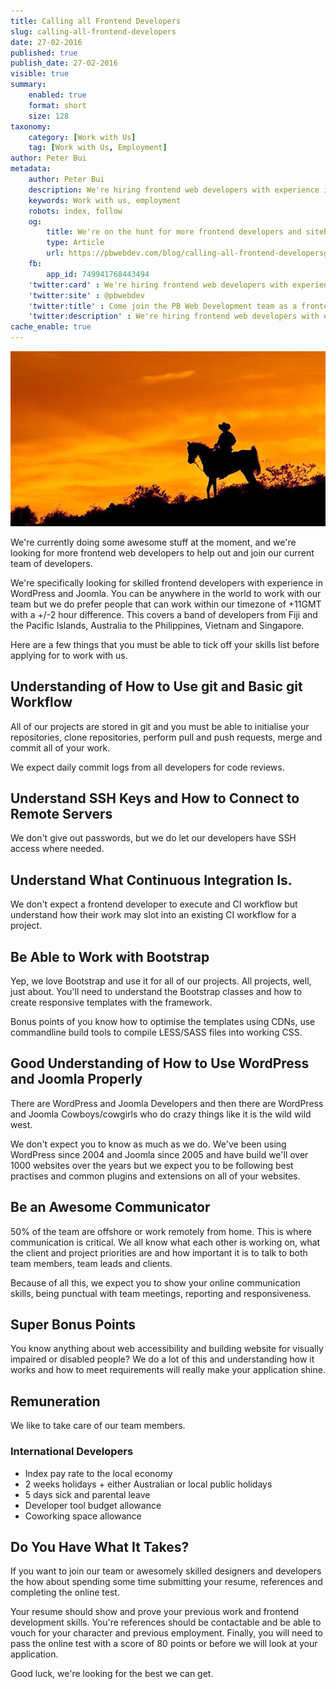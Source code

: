 ```yaml
---
title: Calling all Frontend Developers
slug: calling-all-frontend-developers
date: 27-02-2016
published: true
publish_date: 27-02-2016
visible: true
summary:
    enabled: true
    format: short
    size: 128
taxonomy:
    category: [Work with Us]
    tag: [Work with Us, Employment]
author: Peter Bui
metadata:
    author: Peter Bui
    description: We're hiring frontend web developers with experience in WordPress and Joomla.
    keywords: Work with us, employment
    robots: index, follow
    og:
        title: We're on the hunt for more frontend developers and sitebuilders
        type: Article
        url: https://pbwebdev.com/blog/calling-all-frontend-developersg
    fb:
        app_id: 749941768443494
    'twitter:card' : We're hiring frontend web developers with experience in WordPress and Joomla.
    'twitter:site' : @pbwebdev
    'twitter:title' : Come join the PB Web Development team as a frontend developer
    'twitter:description' : We're hiring frontend web developers with experience in WordPress and Joomla.
cache_enable: true
---
```

![Are you a wild west coyboy/cowgirl coder?](wild-west-frontend-developers.jpg)

We're currently doing some awesome stuff at the moment, and we're looking for more frontend web developers to help out and join our current team of developers.

We're specifically looking for skilled frontend developers with experience in WordPress and Joomla. You can be anywhere in the world to work with our team but we do prefer people that can work within our timezone of +11GMT with a +/-2 hour difference. This covers a band of developers from Fiji and the Pacific Islands, Australia to the Philippines, Vietnam and Singapore.  

Here are a few things that you must be able to tick off your skills list before applying for to work with us.

## Understanding of How to Use git and Basic git Workflow

All of our projects are stored in git and you must be able to initialise your repositories, clone repositories, perform pull and push requests, merge and commit all of your work.

We expect daily commit logs from all developers for code reviews.

## Understand SSH Keys and How to Connect to Remote Servers

We don't give out passwords, but we do let our developers have SSH access where needed.

## Understand What Continuous Integration Is.

We don't expect a frontend developer to execute and CI workflow but understand how their work may slot into an existing CI workflow for a project.

## Be Able to Work with Bootstrap

Yep, we love Bootstrap and use it for all of our projects. All projects, well, just about. You'll need to understand the Bootstrap classes and how to create responsive templates with the framework.

Bonus points of you know how to optimise the templates using CDNs, use commandline build tools to compile LESS/SASS files into working CSS.

## Good Understanding of How to Use WordPress and Joomla Properly

There are WordPress and Joomla Developers and then there are WordPress and Joomla Cowboys/cowgirls who do crazy things like it is the wild wild west.

We don't expect you to know as much as we do. We've been using WordPress since 2004 and Joomla since 2005 and have build we'll over 1000 websites over the years but we expect you to be following best practises and common plugins and extensions on all of your websites.

## Be an Awesome Communicator

50% of the team are offshore or work remotely from home. This is where communication is critical. We all know what each other is working on, what the client and project priorities are and how important it is to talk to both team members, team leads and clients.

Because of all this, we expect you to show your online communication skills, being punctual with team meetings, reporting and responsiveness.
  
## Super Bonus Points
  
  You know anything about web accessibility and building website for visually impaired or disabled people? We do a lot of this and understanding how it works and how to meet requirements will really make your application shine.
  
## Remuneration
   
   We like to take care of our team members. 
   
   ### International Developers
   
   * Index pay rate to the local economy
   * 2 weeks holidays + either Australian or local public holidays
   * 5 days sick and parental leave
   * Developer tool budget allowance
   * Coworking space allowance
  
## Do You Have What It Takes?

If you want to join our team or awesomely skilled designers and developers the how about spending some time submitting your resume, references and completing the online test.

Your resume should show and prove your previous work and frontend development skills. You're references should be contactable and be able to vouch for your character and previous employment. Finally, you will need to pass the online test with a score of 80 points or before we will look at your application.

Good luck, we're looking for the best we can get.